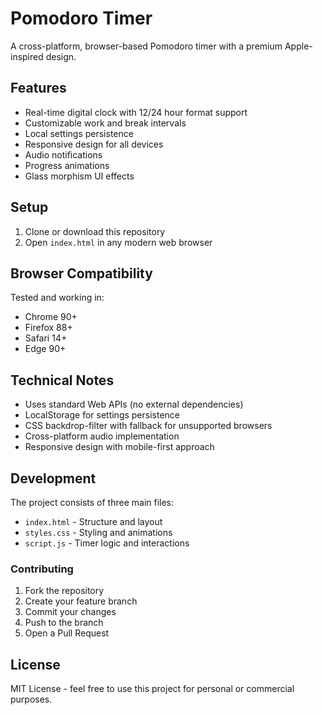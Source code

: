 # Pomodoro Timer

A cross-platform, browser-based Pomodoro timer with a premium Apple-inspired design.

## Features

- Real-time digital clock with 12/24 hour format support
- Customizable work and break intervals
- Local settings persistence
- Responsive design for all devices
- Audio notifications
- Progress animations
- Glass morphism UI effects

## Setup

1. Clone or download this repository
2. Open `index.html` in any modern web browser

## Browser Compatibility

Tested and working in:
- Chrome 90+
- Firefox 88+
- Safari 14+
- Edge 90+

## Technical Notes

- Uses standard Web APIs (no external dependencies)
- LocalStorage for settings persistence
- CSS backdrop-filter with fallback for unsupported browsers
- Cross-platform audio implementation
- Responsive design with mobile-first approach

## Development

The project consists of three main files:
- `index.html` - Structure and layout
- `styles.css` - Styling and animations
- `script.js` - Timer logic and interactions

### Contributing

1. Fork the repository
2. Create your feature branch
3. Commit your changes
4. Push to the branch
5. Open a Pull Request

## License

MIT License - feel free to use this project for personal or commercial purposes.